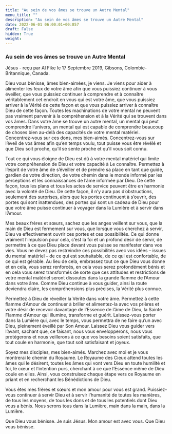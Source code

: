 ```yaml
---
title: "Au sein de vos âmes se trouve un Autre Mental"
menu_title: ""
description: "Au sein de vos âmes se trouve un Autre Mental"
date: 2022-06-01 06:00:01+00:857
draft: False
hidden: True
weight:
---
```

### Au sein de vos âmes se trouve un Autre Mental

Jésus - reçu par Al Fike le 17 Septembre 2019, Gibsons, Colombie-Britannique, Canada.

Dieu vous bénisse, âmes bien-aimées, je viens. Je viens pour aider à alimenter les feux de votre âme afin que vous puissiez continuer à vous éveiller, que vous puissiez continuer à comprendre et à connaître véritablement cet endroit en vous qui est votre âme, que vous puissiez arriver à la Vérité de cette façon et que vous puissiez arriver à connaître Dieu de cette façon. Toutes les machinations de votre mental ne peuvent pas vraiment parvenir à la compréhension et à la Vérité qui se trouvent dans vos âmes. Dans votre âme se trouve un autre mental, un mental qui peut comprendre l’univers, un mental qui est capable de comprendre beaucoup de choses bien au-delà des capacités de votre mental matériel. Concentrez-vous sur ces dons, mes bien-aimés. Concentrez-vous sur l’éveil de vos âmes afin qu’en temps voulu, tout puisse vous être révélé et que Dieu soit proche, qu’il se sente proche et qu’il vous soit connu.

Tout ce qui vous éloigne de Dieu est dû à votre mental matériel qui limite votre compréhension de Dieu et votre capacité à Le connaître. Permettez à l’esprit de votre âme de s’éveiller et de prendre sa place en tant que guide, gardien de votre direction, de votre chemin dans le monde informé par les perceptions et les connaissances de l’âme informée par Dieu. De cette façon, tous les plans et tous les actes de service peuvent être en harmonie avec la volonté de Dieu. De cette façon, il n’y aura pas d’obstructions, seulement des surprises, alors que les portes continuent à s’ouvrir, des portes qui sont inattendues, des portes qui sont un cadeau de Dieu pour que votre âme puisse continuer à voyager dans la Lumière et à servir dans l’Amour.

Mes beaux frères et sœurs, sachez que les anges veillent sur vous, que la main de Dieu est fermement sur vous, que lorsque vous cherchez à servir, Dieu va effectivement ouvrir ces portes et ces possibilités. Ce qui donne vraiment l’impulsion pour cela, c’est la foi et un profond désir de servir, de permettre à ce que Dieu place devant vous puisse se manifester dans vos vies. Vous ne devez pas restreindre ces possibilités avec vos idées – issues du mental matériel – de ce qui est souhaitable, de ce qui est confortable, de ce qui est gérable. Au lieu de cela, embrassez tout ce que Dieu vous donne et en cela, vous serez renforcés, en cela vous serez profondément bénis et en cela vous serez transformés de sorte que ces attitudes et restrictions de votre mental matériel seront dissoutes dans la grande flamme de l’Amour dans votre âme. Comme Dieu continue à vous guider, ainsi la route deviendra claire, les compréhensions plus précises, la Vérité plus connue.

Permettez à Dieu de réveiller la Vérité dans votre âme. Permettez à cette flamme d’Amour de continuer à briller et alimentez-la avec vos prières et votre désir de recevoir davantage de l’Essence de l’âme de Dieu, la Sainte Flamme d’Amour qui illumine, transforme et guérit. Laissez-vous porter dans la Lumière qui, avec le temps, vous permettra de ne faire qu’un avec Dieu, pleinement éveillé par Son Amour. Laissez Dieu vous guider vers l’avant, sachant que, ce faisant, nous vous envelopperons, nous vous protégerons et nous veillerons à ce que vos besoins soient satisfaits, que tout coule en harmonie, que tout soit satisfaisant et joyeux.

Soyez mes disciples, mes bien-aimés. Marchez avec moi et je vous montrerai le chemin du Royaume. Le Royaume des Cieux attend toutes les âmes qui le désirent, toutes les âmes qui vont vers Dieu en toute humilité et foi, le cœur et l’intention purs, cherchant à ce que l’Essence même de Dieu coule en elles. Ainsi, vous construisez chaque étape vers ce Royaume en priant et en recherchant les Bénédictions de Dieu.

Vous êtes mes frères et sœurs et mon amour pour vous est grand. Puissiez-vous continuer à servir Dieu et à servir l’humanité de toutes les manières, de tous les moyens, de tous les dons et de tous les potentiels dont Dieu vous a bénis. Nous serons tous dans la Lumière, main dans la main, dans la Lumière.

Que Dieu vous bénisse. Je suis Jésus. Mon amour est avec vous. Que Dieu vous bénisse.
